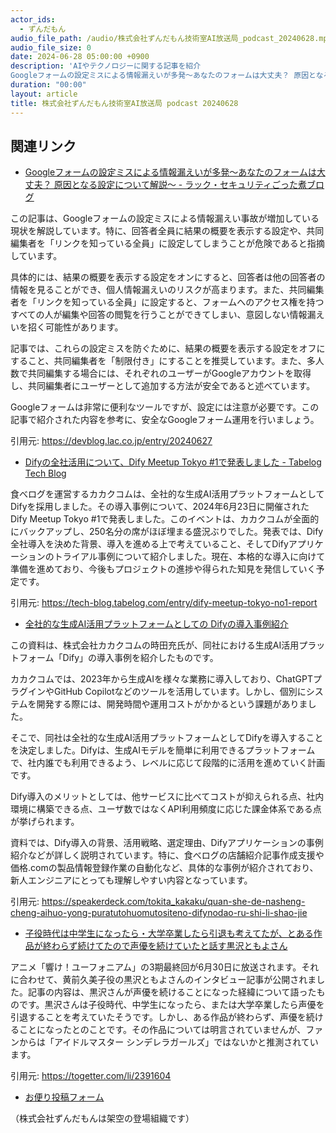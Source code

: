 ```yaml
---
actor_ids:
  - ずんだもん
audio_file_path: /audio/株式会社ずんだもん技術室AI放送局_podcast_20240628.mp3
audio_file_size: 0
date: 2024-06-28 05:00:00 +0900
description: 'AIやテクノロジーに関する記事を紹介  
Googleフォームの設定ミスによる情報漏えいが多発～あなたのフォームは大丈夫？ 原因となる設定について解説～ - ラック・セキュリティごった煮ブログ、Difyの全社活用について、Dify Meetup Tokyo #1で発表しました - Tabelog Tech Blog、全社的な生成AI活用プラットフォームとしての Difyの導入事例紹介、子役時代は中学生になったら・大学卒業したら引退も考えてたが、とある作品が終わらず続けてたので声優を続けていたと話す黒沢ともよさん'
duration: "00:00"
layout: article
title: 株式会社ずんだもん技術室AI放送局 podcast 20240628
---
```


## 関連リンク


- [Googleフォームの設定ミスによる情報漏えいが多発～あなたのフォームは大丈夫？ 原因となる設定について解説～ - ラック・セキュリティごった煮ブログ](https://devblog.lac.co.jp/entry/20240627)  


この記事は、Googleフォームの設定ミスによる情報漏えい事故が増加している現状を解説しています。特に、回答者全員に結果の概要を表示する設定や、共同編集者を「リンクを知っている全員」に設定してしまうことが危険であると指摘しています。

具体的には、結果の概要を表示する設定をオンにすると、回答者は他の回答者の情報を見ることができ、個人情報漏えいのリスクが高まります。また、共同編集者を「リンクを知っている全員」に設定すると、フォームへのアクセス権を持つすべての人が編集や回答の閲覧を行うことができてしまい、意図しない情報漏えいを招く可能性があります。

記事では、これらの設定ミスを防ぐために、結果の概要を表示する設定をオフにすること、共同編集者を「制限付き」にすることを推奨しています。また、多人数で共同編集する場合には、それぞれのユーザーがGoogleアカウントを取得し、共同編集者にユーザーとして追加する方法が安全であると述べています。

Googleフォームは非常に便利なツールですが、設定には注意が必要です。この記事で紹介された内容を参考に、安全なGoogleフォーム運用を行いましょう。 


引用元: https://devblog.lac.co.jp/entry/20240627


- [Difyの全社活用について、Dify Meetup Tokyo #1で発表しました - Tabelog Tech Blog](https://tech-blog.tabelog.com/entry/dify-meetup-tokyo-no1-report)  


食べログを運営するカカクコムは、全社的な生成AI活用プラットフォームとしてDifyを採用しました。その導入事例について、2024年6月23日に開催されたDify Meetup Tokyo #1で発表しました。このイベントは、カカクコムが全面的にバックアップし、250名分の席がほぼ埋まる盛況ぶりでした。発表では、Dify全社導入を決めた背景、導入を進める上で考えていること、そしてDifyアプリケーションのトライアル事例について紹介しました。現在、本格的な導入に向けて準備を進めており、今後もプロジェクトの進捗や得られた知見を発信していく予定です。 


引用元: https://tech-blog.tabelog.com/entry/dify-meetup-tokyo-no1-report


- [全社的な生成AI活用プラットフォームとしての Difyの導入事例紹介](https://speakerdeck.com/tokita_kakaku/quan-she-de-nasheng-cheng-aihuo-yong-puratutohuomutositeno-difynodao-ru-shi-li-shao-jie)  


この資料は、株式会社カカクコムの時田充氏が、同社における生成AI活用プラットフォーム「Dify」の導入事例を紹介したものです。

カカクコムでは、2023年から生成AIを様々な業務に導入しており、ChatGPTプラグインやGitHub Copilotなどのツールを活用しています。しかし、個別にシステムを開発する際には、開発時間や運用コストがかかるという課題がありました。

そこで、同社は全社的な生成AI活用プラットフォームとしてDifyを導入することを決定しました。Difyは、生成AIモデルを簡単に利用できるプラットフォームで、社内誰でも利用できるよう、レベルに応じて段階的に活用を進めていく計画です。

Dify導入のメリットとしては、他サービスに比べてコストが抑えられる点、社内環境に構築できる点、ユーザ数ではなくAPI利用頻度に応じた課金体系である点が挙げられます。

資料では、Dify導入の背景、活用戦略、選定理由、Difyアプリケーションの事例紹介などが詳しく説明されています。特に、食べログの店舗紹介記事作成支援や価格.comの製品情報登録作業の自動化など、具体的な事例が紹介されており、新人エンジニアにとっても理解しやすい内容となっています。


引用元: https://speakerdeck.com/tokita_kakaku/quan-she-de-nasheng-cheng-aihuo-yong-puratutohuomutositeno-difynodao-ru-shi-li-shao-jie


- [子役時代は中学生になったら・大学卒業したら引退も考えてたが、とある作品が終わらず続けてたので声優を続けていたと話す黒沢ともよさん](https://togetter.com/li/2391604)  


アニメ「響け！ユーフォニアム」の3期最終回が6月30日に放送されます。それに合わせて、黄前久美子役の黒沢ともよさんのインタビュー記事が公開されました。記事の内容は、黒沢さんが声優を続けることになった経緯について語ったものです。黒沢さんは子役時代、中学生になったら、または大学卒業したら声優を引退することを考えていたそうです。しかし、ある作品が終わらず、声優を続けることになったとのことです。その作品については明言されていませんが、ファンからは「アイドルマスター シンデレラガールズ」ではないかと推測されています。 


引用元: https://togetter.com/li/2391604



- [お便り投稿フォーム](https://forms.gle/ffg4JTfqdiqK62qf9)

（株式会社ずんだもんは架空の登場組織です）
